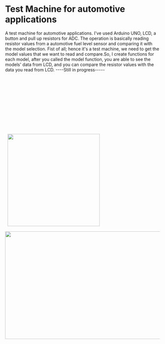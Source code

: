 # Test Machine for automotive applications
A test machine  for automotive applications.
I've used Arduino UNO, LCD, a button and pull up resistors for ADC. The operation is basically reading resistor values from a automotive fuel level sensor and
comparing it with the model selection.
Fist of all; hence it's a test machine, we need to get the model values that we want to read and compare.So, I create functions for each model, after you called the model function, 
you are able to see the models' data from LCD, and you can compare the resistor values with the data you read from LCD.
----Still in progress-----
<pre><pre> <pre><pre> <pre><pre><pre><pre><pre><pre><pre><pre> <img src="https://user-images.githubusercontent.com/66695009/136509961-34194161-e4ec-4d3a-815d-fb8e5ca0139e.jpg" width="300" height="300"> <pre>
<img src="https://user-images.githubusercontent.com/66695009/136511512-4771127e-b621-4630-8b5e-bb5e79d69282.PNG" width="550" height="350">

